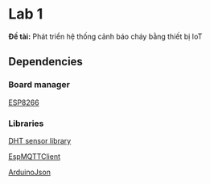 # Lab 1

**Đề tài:** Phát triển hệ thống cảnh báo cháy bằng thiết bị IoT

## Dependencies

### Board manager

[ESP8266](http://arduino.esp8266.com/stable/package_esp8266com_index.json)

### Libraries

[DHT sensor library](https://github.com/adafruit/DHT-sensor-library)

[EspMQTTClient](https://github.com/plapointe6/EspMQTTClient)

[ArduinoJson](https://github.com/bblanchon/ArduinoJson)